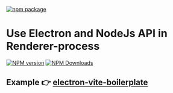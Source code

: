 [![npm package](https://nodei.co/npm/vite-plugin-electron-renderer.png?downloads=true&downloadRank=true&stars=true)](https://www.npmjs.com/package/vite-plugin-electron-renderer)

# Use Electron and NodeJs API in Renderer-process

[![NPM version](https://img.shields.io/npm/v/vite-plugin-electron-renderer.svg?style=flat)](https://npmjs.org/package/vite-plugin-electron-renderer)
[![NPM Downloads](https://img.shields.io/npm/dm/vite-plugin-electron-renderer.svg?style=flat)](https://npmjs.org/package/vite-plugin-electron-renderer)

## Example 👉 [electron-vite-boilerplate](https://github.com/caoxiemeihao/electron-vite-boilerplate)
